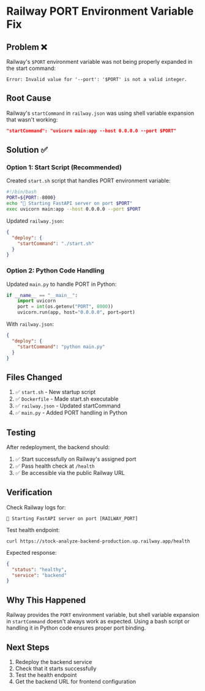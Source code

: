 # Railway PORT Environment Variable Fix

## Problem ❌

Railway's `$PORT` environment variable was not being properly expanded in the start command:

```
Error: Invalid value for '--port': '$PORT' is not a valid integer.
```

## Root Cause

Railway's `startCommand` in `railway.json` was using shell variable expansion that wasn't working:
```json
"startCommand": "uvicorn main:app --host 0.0.0.0 --port $PORT"
```

## Solution ✅

### Option 1: Start Script (Recommended)

Created `start.sh` script that handles PORT environment variable:

```bash
#!/bin/bash
PORT=${PORT:-8000}
echo "🚀 Starting FastAPI server on port $PORT"
exec uvicorn main:app --host 0.0.0.0 --port $PORT
```

Updated `railway.json`:
```json
{
  "deploy": {
    "startCommand": "./start.sh"
  }
}
```

### Option 2: Python Code Handling

Updated `main.py` to handle PORT in Python:
```python
if __name__ == "__main__":
    import uvicorn
    port = int(os.getenv("PORT", 8000))
    uvicorn.run(app, host="0.0.0.0", port=port)
```

With `railway.json`:
```json
{
  "deploy": {
    "startCommand": "python main.py"
  }
}
```

## Files Changed

1. ✅ `start.sh` - New startup script
2. ✅ `Dockerfile` - Made start.sh executable
3. ✅ `railway.json` - Updated startCommand
4. ✅ `main.py` - Added PORT handling in Python

## Testing

After redeployment, the backend should:
1. ✅ Start successfully on Railway's assigned port
2. ✅ Pass health check at `/health`
3. ✅ Be accessible via the public Railway URL

## Verification

Check Railway logs for:
```
🚀 Starting FastAPI server on port [RAILWAY_PORT]
```

Test health endpoint:
```
curl https://stock-analyze-backend-production.up.railway.app/health
```

Expected response:
```json
{
  "status": "healthy",
  "service": "backend"
}
```

## Why This Happened

Railway provides the `PORT` environment variable, but shell variable expansion in `startCommand` doesn't always work as expected. Using a bash script or handling it in Python code ensures proper port binding.

## Next Steps

1. Redeploy the backend service
2. Check that it starts successfully
3. Test the health endpoint
4. Get the backend URL for frontend configuration